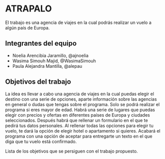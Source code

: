 # ATRAPALO

El trabajo es una agencia de viajes en la cual podrás realizar un vuelo a algún país de Europa.

## Integrantes del equipo

* Noelia Arencibia Jaramillo,  @ajnoelia 
* Wasima Simouh  Majid,  @WasimaSimouh 
* Paula Alejandra  Mantilla,  @alepau

## Objetivos del trabajo

La idea es llevar a cabo una  agencia de viajes en la cual puedas elegir el destino con una serie de opciones, aparte información sobre 
las agencias en general o dudas que tengas sobre el programa. Solo se podrá realizar el programa si eres mayor de edad.
Habrá una serie de lugares que puedas elegir con precios y ofertas en diferentes países de Europa  y ciudades seleccionados.  Después habrá que rellenar un formulario en el que te pedirá  tus datos personales. 
Al rellenar todas las opciones para elegir tu vuelo, te dará la opción de elegir hotel o apartamento si quieres. Acabará el programa
con una opción de aceptar para entregarte un texto en el que diga que tu vuelo está confirmado.



Lista de los objetivos que se persiguen con el trabajo propuesto.

